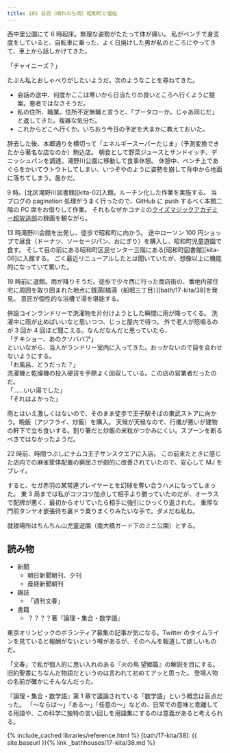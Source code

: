 ```yaml
---
title: 105 日目（晴れのち雨）昭和町と堀船
---
```


西中里公園にて 6 時起床。無理な姿勢がたたって体が痛い。
私がベンチで身支度をしていると、自転車に乗った、よく日焼けした男が私のところにやってきて、車上から話しかけてきた。

「チャイニーズ？」

たぶん私とおしゃべりがしたいようだ。次のようなことを尋ねてきた。

* 会話の途中、何度かここは寒いから日当たりの良いところへ行くように提案。悪者ではなさそうだ。
* 私の住所、職業。住所不定無職と言うと、「プータローか。じゃあ同じだ」と返してきた。複雑な気分だ。
* これからどこへ行くか。いちおう今日の予定を大まかに教えておいた。

辞去した後、本郷通りを横切って「エネルギースーパーたじま」（予測変換できたから著名な店なのか）駒込店。
朝食として野菜ジュースとサンドイッチ、デニッシュパンを調達。滝野川公園に移動して食事休憩。
休憩中、ベンチ上であぐらをかいてウトウトしてしまい、いつぞやのように姿勢を崩して背中から地面に落ちてしまう。愚かだ。

9 時。[北区滝野川図書館][kita-02]入館。ルーチン化した作業を実施する。
当ブログの pagination 処理がうまく行ったので、GitHub に push するべく本館二階の PC 席をお借りして作業。
それもなぜかコナミの[クイズマジックアカデミー超放送部](https://www.youtube.com/watch?v=eHSKS9YynOA)の録画を観ながら。

13 時滝野川会館を出発し、徒歩で昭和町に向かう。
途中ローソン 100 円ショップで昼食（ドーナツ、ソーセージパン、おにぎり）を購入し、昭和町児童遊園で食す。
そして目の前にある昭和町区民センター三階にある[昭和町図書館][kita-06]に入館する。
ごく最近リニューアルしたとは聞いていたが、想像以上に機能的になっていて驚いた。

19 時前に退館。雨が降りそうだ。徒歩で少々西に行った商店街の、番地内部住宅に周囲を取り囲まれた地点に銭湯[橘湯（船堀三丁目）][bath/17-kita/38]を発見。
意匠が個性的な浴槽で湯を堪能する。

併設コインランドリーで洗濯物を片付けようとした瞬間に雨が降ってくる。
洗濯中に雨が止めばいいなと思いつつ、じっと屋内で待つ。
外で老人が怒鳴るのが 3 回か 4 回ほど聞こえる。なんだなんだと思っていたら、<br>
「チキショー、あのクソババア」<br>
といいながら、当人がランドリー室内に入ってきた。おっかないので目を合わせないようにする。<br>
「お風呂、どうだった？」<br>
洗濯機と乾燥機の投入硬貨を手際よく回収している。この店の営業者だったのだ。<br>
「……いい湯でした」<br>
「それはよかった」

雨とはいえ激しくはないので、そのまま徒歩で王子駅そばの東武ストアに向かう。晩飯（アジフライ、炒飯）を購入。
天候が天候なので、行儀が悪いが建物の軒下で立ち食いする。割り箸だと炒飯の米粒がつかみにくい。スプーンを断るべきではなかったようだ。

22 時前、時間つぶしにナムコ王子サンスクエアに入店。
この前来たときに感じた店内での麻雀筐体配置の窮屈さが劇的に改善されていたので、安心して MJ をプレイ。

すると、セガ赤羽の某常連プレイヤーとを幻球を奪い合うハメになってしまった。
東 3 局までは私がコツコツ加点して相手より勝っていたのだが、オーラスで配牌が悪く、最初からオリていたら相手に強引にひっくり返された。
重厚な門前タンヤオ嵌張待ち裏ドラ乗りまくりみたいな手で。ダメだね私ね。

就寝場所はちんちん山児童遊園（南大橋ガード下のミニ公園）とする。

## 読み物

* 新聞
  * 朝日新聞朝刊、夕刊
  * 産経新聞朝刊
* 雑誌
  * 「週刊文春」
* 書籍
  * ？？？？著『論理・集合・数学語』

東京オリンピックのボランティア募集の記事が気になる。Twitter のタイムラインを見ていると報酬がないという噂があるが、そのへんを報道して欲しいものだ。

「文春」で私が個人的に思い入れのある『火の鳥 望郷篇』の解説を目にする。
旧約聖書にちなんだ物語だというのは言われて初めてアッと思った。
登場人物の名前が確かにそんなんだった。

『論理・集合・数学語』第 1 章で議論されている「数学語」という概念は盲点だった。
「～ならば～」「ある～」「任意の～」などの、日常での意味と乖離してる用語や、この科学に独特の言い回しを用語集にするのは意義があると考えられる。

{% include_cached libraries/reference.html %}
[bath/17-kita/38]: {{ site.baseurl }}{% link _bathhouses/17-kita/38.md %}
